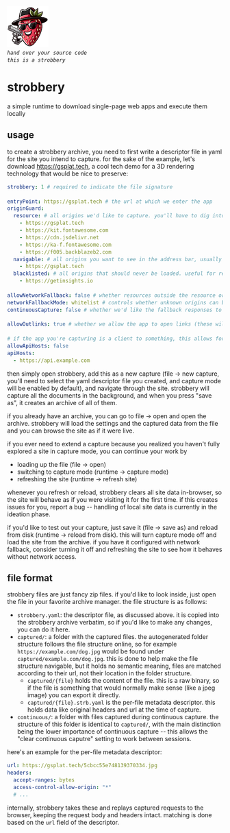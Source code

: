 ![Strobbery](./strobbery-icon-96.png)  
_`hand over your source code`_  
_`this is a strobbery`_

# strobbery

a simple runtime to download single-page web apps and execute them locally

## usage

to create a strobbery archive, you need to first write a descriptor file in yaml for the site you intend to capture. for the sake of the example, let's download https://gsplat.tech, a cool tech demo for a 3D rendering technology that would be nice to preserve:

```yaml
strobbery: 1 # required to indicate the file signature

entryPoint: https://gsplat.tech # the url at which we enter the app
originGuard:
  resource: # all origins we'd like to capture. you'll have to dig into the network tab for these
    - https://gsplat.tech
    - https://kit.fontawesome.com
    - https://cdn.jsdelivr.net
    - https://ka-f.fontawesome.com
    - https://f005.backblazeb2.com
  navigable: # all origins you want to see in the address bar, usually a very short list
    - https://gsplat.tech
  blacklisted: # all origins that should never be loaded. useful for removing trackers
    - https://getinsights.io

allowNetworkFallback: false # whether resources outside the resource origin list can be loaded
networkFallbackMode: whitelist # controls whether unknown origins can be loaded
continuousCapture: false # whether we'd like the fallback responses to be captured as well

allowOutlinks: true # whether we allow the app to open links (these will open in the default browser)

# if the app you're capturing is a client to something, this allows for undisturbed api access
allowApiHosts: false
apiHosts:
  - https://api.example.com
```

then simply open strobbery, add this as a new capture (file -> new capture, you'll need to select the yaml descriptor file you created, and capture mode will be enabled by default), and navigate through the site. strobbery will capture all the documents in the background, and when you press "save as", it creates an archive of all of them.

if you already have an archive, you can go to file -> open and open the archive. strobbery will load the settings and the captured data from the file and you can browse the site as if it were live.

if you ever need to extend a capture because you realized you haven't fully explored a site in capture mode, you can continue your work by

- loading up the file (file -> open)
- switching to capture mode (runtime -> capture mode)
- refreshing the site (runtime -> refresh site)

whenever you refresh or reload, strobbery clears all site data in-browser, so the site will behave as if you were visiting it for the first time. if this creates issues for you, report a bug -- handling of local site data is currently in the ideation phase.

if you'd like to test out your capture, just save it (file -> save as) and reload from disk (runtime -> reload from disk). this will turn capture mode off and load the site from the archive. if you have it configured with network fallback, consider turning it off and refreshing the site to see how it behaves without network access.

## file format

strobbery files are just fancy zip files. if you'd like to look inside, just open the file in your favorite archive manager. the file structure is as follows:

- `strobbery.yaml`: the descriptor file, as discussed above. it is copied into the strobbery archive verbatim, so if you'd like to make any changes, you can do it here.
- `captured/`: a folder with the captured files. the autogenerated folder structure follows the file structure online, so for example `https://example.com/dog.jpg` would be found under `captured/example.com/dog.jpg`. this is done to help make the file structure navigable, but it holds no semantic meaning, files are matched according to their url, not their location in the folder structure.
  - `captured/{file}` holds the content of the file. this is a raw binary, so if the file is something that would normally make sense (like a jpeg image) you can export it directly.
  - `captured/{file}.strb.yaml` is the per-file metadata descriptor. this holds data like original headers and url at the time of capture.
- `continuous/`: a folder with files captured during continuous capture. the structure of this folder is identical to `captured/`, with the main distinction being the lower importance of continuous capture -- this allows the "clear continuous caputre" setting to work between sessions.

here's an example for the per-file metadata descriptor:

```yaml
url: https://gsplat.tech/5cbcc55e748139370334.jpg
headers:
  accept-ranges: bytes
  access-control-allow-origin: "*"
  # ...
```

internally, strobbery takes these and replays captured requests to the browser, keeping the request body and headers intact. matching is done based on the `url` field of the descriptor.
